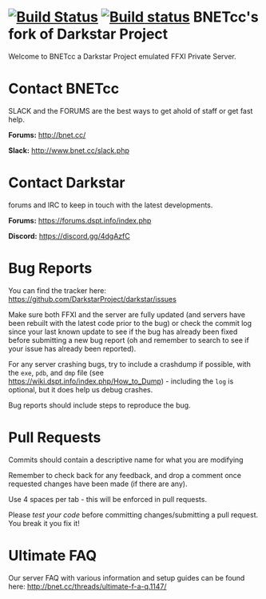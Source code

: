 [![Build Status](https://travis-ci.org/bnetcc/darkstar.svg?branch=BNETcc-Live)](https://travis-ci.org/bnetcc/darkstar)
[![Build status](https://ci.appveyor.com/api/projects/status/fs3hpjwbpnlpbjlo/branch/BNETcc-Live?svg=true)](https://ci.appveyor.com/project/Ninjistix/darkstar-br4ck/branch/BNETcc-Live)
BNETcc's fork of Darkstar Project
========
Welcome to BNETcc a Darkstar Project emulated FFXI Private Server.

Contact BNETcc
========
SLACK and the FORUMS are the best ways to get ahold of staff or get fast help.

**Forums:** http://bnet.cc/

**Slack:** http://www.bnet.cc/slack.php

Contact Darkstar
========
 forums and IRC to keep in touch with the latest developments.

**Forums:** https://forums.dspt.info/index.php

**Discord:**
https://discord.gg/4dgAzfC

Bug Reports
========
You can find the tracker here: https://github.com/DarkstarProject/darkstar/issues

Make sure both FFXI and the server are fully updated (and servers have been rebuilt with the latest code prior to the bug) or check the commit log since your last known update to see if the bug has already been fixed before submitting a new bug report (oh and remember to search to see if your issue has already been reported).

For any server crashing bugs, try to include a crashdump if possible, with the ```exe```, ```pdb```, and ```dmp``` file (see https://wiki.dspt.info/index.php/How_to_Dump) - including the ```log``` is optional, but it does help us debug crashes.

Bug reports should include steps to reproduce the bug.

Pull Requests
========
Commits should contain a descriptive name for what you are modifying

Remember to check back for any feedback, and drop a comment once requested changes have been made (if there are any).

Use 4 spaces per tab - this will be enforced in pull requests.

Please *test your code* before committing changes/submitting a pull request. You break it you fix it!

Ultimate FAQ
========
Our server FAQ with various information and setup guides can be found here:
http://bnet.cc/threads/ultimate-f-a-q.1147/
